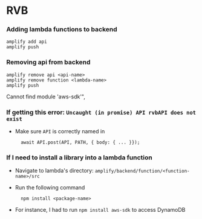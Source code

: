 # RVB

### Adding lambda functions to backend

	amplify add api
	amplify push

### Removing api from backend

	amplify remove api <api-name>
	amplify remove function <lambda-name>
	amplify push
 Cannot find module 'aws-sdk'",
### If getting this error: `Uncaught (in promise) API rvbAPI does not exist`

- Make sure `API` is correctly named in

		await API.post(API, PATH, { body: { ... }});


### If I need to install a library into a lambda function

- Navigate to lambda's directory: `amplify/backend/function/<function-name>/src`
- Run the following command 

		npm install <package-name>

- For instance, I had to run `npm install aws-sdk` to access DynamoDB